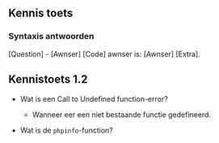  Kennis toets
 ------------

### Syntaxis antwoorden ###

[Question] - [Awnser]
[Code] awnser is: [Awnser] [Extra].

## Kennistoets 1.2 ##

- Wat is een Call to Undefined function-error?
  - Wanneer eer een niet bestaande functie gedefineerd.

- Wat is de `phpinfo`-function?
 
 